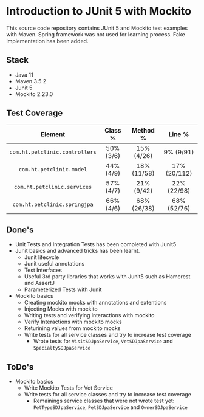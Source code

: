 # Introduction to JUnit 5 with Mockito

This source code repository contains JUnit 5 and Mockito test examples with Maven. Spring framework was not used for learning process. Fake implementation has been added.

## Stack
* Java 11
* Maven 3.5.2
* Junit 5
* Mockito 2.23.0

## Test Coverage
|  Element                         | Class %      | Method %     |  Line %    |
|:--------------------------------:|:------------:|:------------:|:------------:|
| `com.ht.petclinic.controllers`   |  50% (3/6)   |  15% (4/26)  |   9% (9/91)  |
| `com.ht.petclinic.model`         |  44% (4/9)   |  18% (11/58) |  17% (20/112)|
| `com.ht.petclinic.services`      |  57% (4/7)   |  21% (9/42)  |  22% (22/98) |
| `com.ht.petclinic.springjpa`     |  66% (4/6)   |  68% (26/38) |  68% (52/76) |

## Done's
* Unit Tests and Integration Tests has been completed with Junit5
* Junit basics and advanced tricks has been learnt.
    - Junit lifecycle
    - Junit useful annotations
    - Test Interfaces
    - Useful 3rd party libraries that works with Junit5 such as Hamcrest and AssertJ
    - Parameterized Tests with Junit
* Mockito basics
    - Creating mockito mocks with annotations and extentions
    - Injecting Mocks with mockito
    - Writing tests and verifying interactions with mockito
    - Verify Interactions with mockito mocks
    - Returining values from mockito mocks
    - Write tests for all service classes and try to increase test coverage
        * Wrote tests for `VisitSDJpaService`, `VetSDJpaService` and `SpecialtySDJpaService`
    
## ToDo's
* Mockito basics
    - Write Mockito Tests for Vet Service
    - Write tests for all service classes and try to increase test coverage
        *  Remainings service classes that were not wrote test yet: `PetTypeSDJpaService`, `PetSDJpaService` and `OwnerSDJpaService`